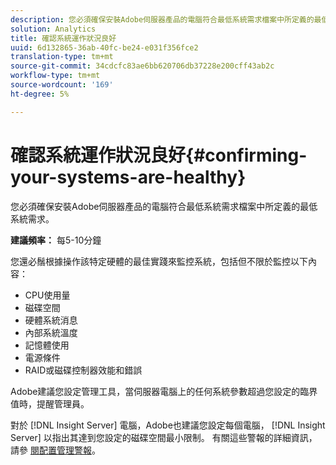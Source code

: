 ```yaml
---
description: 您必須確保安裝Adobe伺服器產品的電腦符合最低系統需求檔案中所定義的最低系統需求。
solution: Analytics
title: 確認系統運作狀況良好
uuid: 6d132865-36ab-40fc-be24-e031f356fce2
translation-type: tm+mt
source-git-commit: 34cdcfc83ae6bb620706db37228e200cff43ab2c
workflow-type: tm+mt
source-wordcount: '169'
ht-degree: 5%

---
```



# 確認系統運作狀況良好{#confirming-your-systems-are-healthy}

您必須確保安裝Adobe伺服器產品的電腦符合最低系統需求檔案中所定義的最低系統需求。

**建議頻率：** 每5-10分鐘

您還必鬚根據操作該特定硬體的最佳實踐來監控系統，包括但不限於監控以下內容：

* CPU使用量
* 磁碟空間
* 硬體系統消息
* 內部系統溫度
* 記憶體使用
* 電源條件
* RAID或磁碟控制器效能和錯誤

Adobe建議您設定管理工具，當伺服器電腦上的任何系統參數超過您設定的臨界值時，提醒管理員。

對於 [!DNL Insight Server] 電腦，Adobe也建議您設定每個電腦， [!DNL Insight Server] 以指出其達到您設定的磁碟空間最小限制。 有關這些警報的詳細資訊，請參 [閱配置管理警報](../../../home/c-inst-svr/c-admin-inst-svr/t-config-adm-alrts.md#task-0858f588da4941aa9d4952f6592681aa)。
